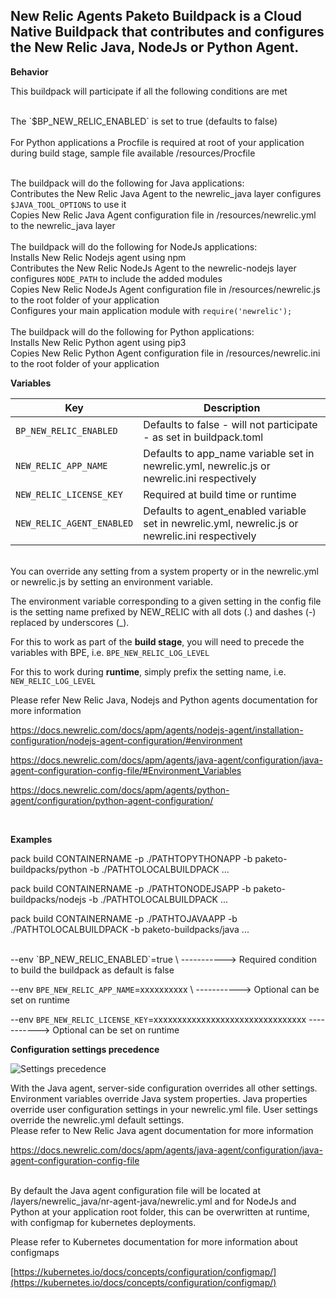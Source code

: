 
## New Relic Agents Paketo Buildpack is a Cloud Native Buildpack that contributes and configures the New Relic Java, NodeJs or Python Agent.


**Behavior**

  
This buildpack will participate if all the following conditions are met

<br/>
The `$BP_NEW_RELIC_ENABLED` is set to true (defaults to false)
<br/><br/>
For Python applications a Procfile is required at root of your application during build stage, sample file available /resources/Procfile
<br/><br/>

The buildpack will do the following for Java applications:
<br/>
Contributes the New Relic Java Agent to the newrelic_java layer configures `$JAVA_TOOL_OPTIONS` to use it
<br/>
Copies New Relic Java Agent configuration file in /resources/newrelic.yml to the newrelic_java layer
<br/><br/>
The buildpack will do the following for NodeJs applications:
<br/>
Installs New Relic Nodejs agent using npm
<br/>
Contributes the New Relic NodeJs Agent to the newrelic-nodejs layer configures `NODE_PATH` to include the added modules
<br/>
Copies New Relic NodeJs Agent configuration file in /resources/newrelic.js to the root folder of your application
<br/>
Configures your main application module with `require('newrelic');`
<br/><br/>
The buildpack will do the following for Python applications:
<br/>
Installs New Relic Python agent using pip3
<br/>
Copies New Relic Python Agent configuration file in /resources/newrelic.ini to the root folder of your application
<br/>

**Variables**
<br/>

| Key | Description |
|--|--|
| `BP_NEW_RELIC_ENABLED` | Defaults to false - will not participate - as set in buildpack.toml   |
| `NEW_RELIC_APP_NAME` | Defaults to app_name variable set in newrelic.yml, newrelic.js or newrelic.ini respectively   |
| `NEW_RELIC_LICENSE_KEY`  | Required at build time or runtime     |
| `NEW_RELIC_AGENT_ENABLED`  | Defaults to agent_enabled variable set in newrelic.yml, newrelic.js or newrelic.ini respectively |

<br/>
You can override any setting from a system property or in the newrelic.yml or newrelic.js by setting an environment variable.

The environment variable corresponding to a given setting in the config file is the setting name prefixed by NEW_RELIC with all dots (.) and dashes (-) replaced by underscores (_). 

For this to work as part of the **build stage**, you will need to precede the variables with BPE, i.e. `BPE_NEW_RELIC_LOG_LEVEL`

For this to work during **runtime**, simply prefix the setting name, i.e. `NEW_RELIC_LOG_LEVEL`

Please refer New Relic Java, Nodejs and Python agents documentation for more information

https://docs.newrelic.com/docs/apm/agents/nodejs-agent/installation-configuration/nodejs-agent-configuration/#environment

https://docs.newrelic.com/docs/apm/agents/java-agent/configuration/java-agent-configuration-config-file/#Environment_Variables

https://docs.newrelic.com/docs/apm/agents/python-agent/configuration/python-agent-configuration/

<br/>

**Examples**

pack build CONTAINERNAME -p ./PATHTOPYTHONAPP -b paketo-buildpacks/python -b ./PATHTOLOCALBUILDPACK ... 

pack build CONTAINERNAME -p ./PATHTONODEJSAPP -b paketo-buildpacks/nodejs -b ./PATHTOLOCALBUILDPACK ...

pack build CONTAINERNAME -p ./PATHTOJAVAAPP -b ./PATHTOLOCALBUILDPACK -b paketo-buildpacks/java ... 

 <br/>
--env `BP_NEW_RELIC_ENABLED`=true \ -----------> Required condition to build the buildpack as default is false

--env `BPE_NEW_RELIC_APP_NAME`=xxxxxxxxxx \ -----------> Optional can be set on runtime

--env `BPE_NEW_RELIC_LICENSE_KEY`=xxxxxxxxxxxxxxxxxxxxxxxxxxxxxxxx -----------> Optional can be set on runtime
 <br/>

**Configuration settings precedence**
 

![Settings precedence](https://docs.newrelic.com/static/java-config-cascade-bb36c948f6227353b43c253c234092df.png)

With the Java agent, server-side configuration overrides all other settings.
Environment variables override Java system properties.
Java properties override user configuration settings in your newrelic.yml file.
User settings override the newrelic.yml default settings.
<br/>
Please refer to New Relic Java agent documentation for more information

https://docs.newrelic.com/docs/apm/agents/java-agent/configuration/java-agent-configuration-config-file

<br/>
By default the Java agent configuration file will be located at /layers/newrelic_java/nr-agent-java/newrelic.yml and for NodeJs and Python at your application root folder, this can be overwritten at runtime, with configmap for kubernetes deployments.


Please refer to Kubernetes documentation for more information about configmaps

[https://kubernetes.io/docs/concepts/configuration/configmap/](https://kubernetes.io/docs/concepts/configuration/configmap/)
